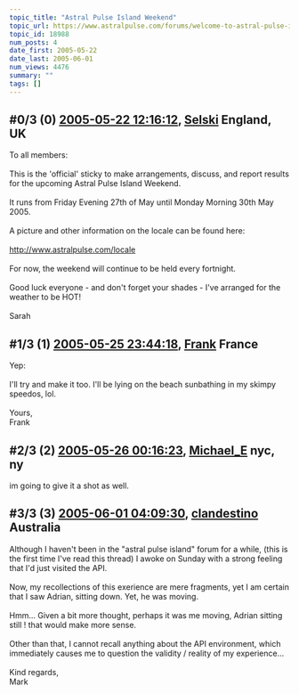 ```yaml
---
topic_title: "Astral Pulse Island Weekend"
topic_url: https://www.astralpulse.com/forums/welcome-to-astral-pulse-island!/astral-pulse-island-weekend-18988
topic_id: 18988
num_posts: 4
date_first: 2005-05-22
date_last: 2005-06-01
num_views: 4476
summary: ""
tags: []
---
```


## \#0/3 (0) [2005-05-22 12:16:12](https://www.astralpulse.com/forums/index.php?msg=163761), [Selski](https://www.astralpulse.com/forums/profile/?u=6012) England, UK ##
<section>
To all members:
<br>
<br>
This is the 'official' sticky to make arrangements, discuss, and report results for the upcoming Astral Pulse Island Weekend.
<br>
<br>
It runs from Friday Evening 27th of May until Monday Morning 30th May 2005.
<br>
<br>
A picture and other information on the locale can be found here:
<br>
<br>
<a class="bbc_link" href="http://www.astralpulse.com/locale" rel="noopener" target="_blank">
 http://www.astralpulse.com/locale
</a>
<br>
<br>
For now, the weekend will continue to be held every fortnight.
<br>
<br>
Good luck everyone - and don't forget your shades - I've arranged for the weather to be HOT!
<br>
<br>
Sarah
</section>

## \#1/3 (1) [2005-05-25 23:44:18](https://www.astralpulse.com/forums/index.php?msg=164193), [Frank](https://www.astralpulse.com/forums/profile/?u=359) France ##
<section>
Yep:
<br>
<br>
I'll try and make it too. I'll be lying on the beach sunbathing in my skimpy speedos, lol.
<br>
<br>
Yours,
<br>
Frank
</section>

## \#2/3 (2) [2005-05-26 00:16:23](https://www.astralpulse.com/forums/index.php?msg=164199), [Michael_E](https://www.astralpulse.com/forums/profile/?u=2864) nyc, ny ##
<section>
im going to give it a shot as well.
</section>

## \#3/3 (3) [2005-06-01 04:09:30](https://www.astralpulse.com/forums/index.php?msg=164918), [clandestino](https://www.astralpulse.com/forums/profile/?u=691) Australia ##
<section>
Although I haven't been in the "astral pulse island" forum for a while, (this is the first time I've read this thread) I awoke on Sunday with a strong feeling that I'd just visited the API.
<br>
<br>
Now, my recollections of this exerience are mere fragments, yet I am certain that I saw Adrian, sitting down. Yet, he was moving.
<br>
<br>
Hmm... Given a bit more thought, perhaps it was me moving, Adrian sitting still ! that would make more sense.
<br>
<br>
Other than that, I cannot recall anything about the API environment, which immediately causes me to question the validity / reality of my experience...
<br>
<br>
Kind regards,
<br>
Mark
</section>